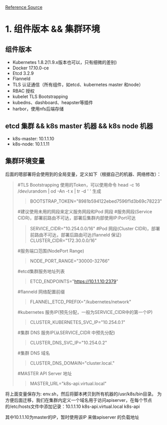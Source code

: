 [Reference Source](https://www.qikqiak.com/post/manual-install-high-available-kubernetes-cluster/ "手动搭建高可用的kubernetes 集群")

# 1. 组件版本 && 集群环境
## 组件版本
  - Kubernetes 1.8.2(1.9.x版本也可以，只有细微的差别)
  - Docker 17.10.0-ce
  - Etcd 3.2.9
  - Flanneld
  - TLS 认证通信（所有组件，如etcd、kubernetes master 和node）
  - RBAC 授权
  - kubelet TLS Bootstrapping
  - kubedns、dashboard、heapster等插件
  - harbor，使用nfs后端存储

## etcd 集群 && k8s master 机器 && k8s node 机器
  - k8s-master: 10.1.1.10
  - k8s-node: 10.1.1.11

## 集群环境变量
后面的嗯部署将会使用到的全局变量，定义如下（根据自己的机器、网络修改）：

> #TLS Bootstrapping 使用的Token，可以使用命令 head -c 16 /dev/urandom | od -An -t x | tr -d ' ' 生成
> > BOOTSTRAP_TOKEN="8981b594122ebed7596f1d3b69c78223"
>  
> #建议使用未用的网段来定义服务网段和Pod 网段
> #服务网段(Service CIDR)，部署前路由不可达，部署后集群内部使用IP:Port可达
> > SERVICE_CIDR="10.254.0.0/16"
> #Pod 网段(Cluster CIDR)，部署前路由不可达，部署后路由可达(flanneld 保证)
> > CLUSTER_CIDR="172.30.0.0/16"
> 
> #服务端口范围(NodePort Range)
> > NODE_PORT_RANGE="30000-32766"
> 
> #etcd集群服务地址列表
> > ETCD_ENDPOINTS="https://10.1.1.10:2379"
> 
> #flanneld 网络配置前缀
> > FLANNEL_ETCD_PREFIX="/kubernetes/network"
> 
> #kubernetes 服务IP(预先分配，一般为SERVICE_CIDR中的第一个IP)
> > CLUSTER_KUBERNETES_SVC_IP="10.254.0.1"
> 
> #集群 DNS 服务IP(从SERVICE_CIDR 中预先分配)
> > CLUSTER_DNS_SVC_IP="10.254.0.2"
> 
> #集群 DNS 域名
> > CLUSTER_DNS_DOMAIN="cluster.local."
> 
> #MASTER API Server 地址
> > MASTER_URL="k8s-api.virtual.local"

将上面变量保存为: env.sh，然后将脚本拷贝到所有机器的/usr/k8s/bin目录。 
为方便后面迁移，我们在集群内定义一个域名用于访问apiserver，在每个节点的/etc/hosts文件中添加记录：10.1.1.10 k8s-api.virtual.local k8s-api

其中10.1.1.10为master的IP，暂时使用该IP 来做apiserver 的负载地址
